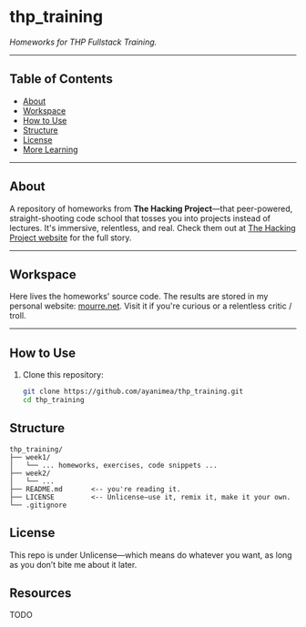 # thp_training

*Homeworks for THP Fullstack Training.*

---

##  Table of Contents

- [About](#about)  
- [Workspace](#workspace)  
- [How to Use](#how-to-use)  
- [Structure](#structure)  
- [License](#license)  
- [More Learning](#more-learning)  

---

##  About

A repository of homeworks from **The Hacking Project**—that peer-powered, straight-shooting code school that tosses you into projects instead of lectures. It's immersive, relentless, and real. Check them out at [The Hacking Project website](https://www.thehackingproject.org) for the full story.

---

##  Workspace

Here lives the homeworks' source code. The results are stored in my personal website: [mourre.net](https://www.mourre.net). Visit it if you're curious or a relentless critic / troll.

---

##  How to Use

1. Clone this repository:
   ```bash
   git clone https://github.com/ayanimea/thp_training.git
   cd thp_training

## Structure

```
thp_training/
├── week1/
│   └── ... homeworks, exercises, code snippets ...
├── week2/
│   └── ...
├── README.md       <-- you're reading it.
├── LICENSE         <-- Unlicense—use it, remix it, make it your own.
└── .gitignore
```

## License
This repo is under Unlicense—which means do whatever you want, as long as you don’t bite me about it later. 

## Resources
TODO
